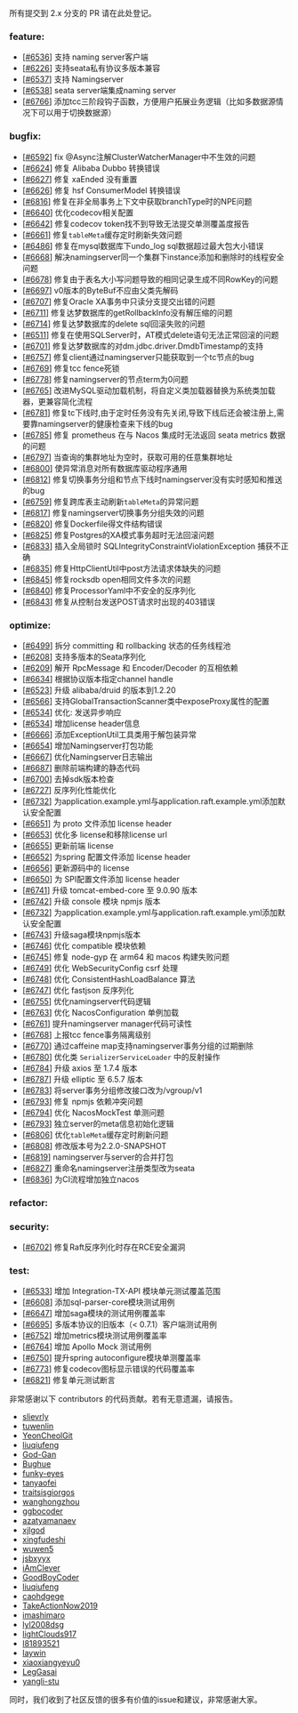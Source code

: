 所有提交到 2.x 分支的 PR 请在此处登记。

<!-- 请根据PR的类型添加 `变更记录` 到以下对应位置(feature/bugfix/optimize/test) 下 -->

### feature:
- [[#6536](https://github.com/apache/incubator-seata/pull/6536)] 支持 naming server客户端
- [[#6226](https://github.com/apache/incubator-seata/pull/6226)] 支持seata私有协议多版本兼容
- [[#6537](https://github.com/apache/incubator-seata/pull/6537)] 支持 Namingserver
- [[#6538](https://github.com/apache/incubator-seata/pull/6538)] seata server端集成naming server
- [[#6766](https://github.com/apache/incubator-seata/pull/6766)] 添加tcc三阶段钩子函数，方便用户拓展业务逻辑（比如多数据源情况下可以用于切换数据源）

### bugfix:
- [[#6592](https://github.com/apache/incubator-seata/pull/6592)] fix @Async注解ClusterWatcherManager中不生效的问题
- [[#6624](https://github.com/apache/incubator-seata/pull/6624)] 修复 Alibaba Dubbo 转换错误
- [[#6627](https://github.com/apache/incubator-seata/pull/6627)] 修复 xaEnded 没有重置
- [[#6626](https://github.com/apache/incubator-seata/pull/6626)] 修复 hsf ConsumerModel 转换错误
- [[#6816](https://github.com/apache/incubator-seata/pull/6816)] 修复在非全局事务上下文中获取branchType时的NPE问题
- [[#6640](https://github.com/apache/incubator-seata/pull/6640)] 优化codecov相关配置
- [[#6642](https://github.com/apache/incubator-seata/pull/6642)] 修复codecov token找不到导致无法提交单测覆盖度报告
- [[#6661](https://github.com/apache/incubator-seata/pull/6661)] 修复`tableMeta`缓存定时刷新失效问题
- [[#6486](https://github.com/apache/incubator-seata/pull/6486)] 修复在mysql数据库下undo_log sql数据超过最大包大小错误
- [[#6668](https://github.com/apache/incubator-seata/pull/6668)] 解决namingserver同一个集群下instance添加和删除时的线程安全问题
- [[#6678](https://github.com/apache/incubator-seata/pull/6678)] 修复由于表名大小写问题导致的相同记录生成不同RowKey的问题
- [[#6697](https://github.com/apache/incubator-seata/pull/6697)] v0版本的ByteBuf不应由父类先解码
- [[#6707](https://github.com/apache/incubator-seata/pull/6707)] 修复Oracle XA事务中只读分支提交出错的问题
- [[#6711](https://github.com/apache/incubator-seata/pull/6711)] 修复达梦数据库的getRollbackInfo没有解压缩的问题
- [[#6714](https://github.com/apache/incubator-seata/pull/6714)] 修复达梦数据库的delete sql回滚失败的问题
- [[#6511](https://github.com/apache/incubator-seata/pull/6511)] 修复在使用SQLServer时，AT模式delete语句无法正常回滚的问题
- [[#6701](https://github.com/apache/incubator-seata/pull/6728)] 修复达梦数据库的对dm.jdbc.driver.DmdbTimestamp的支持
- [[#6757](https://github.com/apache/incubator-seata/pull/6757)] 修复client通过namingserver只能获取到一个tc节点的bug
- [[#6769](https://github.com/apache/incubator-seata/pull/6769)] 修复tcc fence死锁
- [[#6778](https://github.com/apache/incubator-seata/pull/6778)] 修复namingserver的节点term为0问题
- [[#6765](https://github.com/apache/incubator-seata/pull/6765)] 改进MySQL驱动加载机制，将自定义类加载器替换为系统类加载器，更兼容简化流程
- [[#6781](https://github.com/apache/incubator-seata/pull/6781)] 修复tc下线时,由于定时任务没有先关闭,导致下线后还会被注册上,需要靠namingserver的健康检查来下线的bug
- [[#6785](https://github.com/apache/incubator-seata/pull/6785)] 修复 prometheus 在与 Nacos 集成时无法返回 seata metrics 数据的问题
- [[#6797](https://github.com/apache/incubator-seata/pull/6797)] 当查询的集群地址为空时，获取可用的任意集群地址
- [[#6800](https://github.com/apache/incubator-seata/pull/6800)] 使异常消息对所有数据库驱动程序通用
- [[#6812](https://github.com/apache/incubator-seata/pull/6812)] 修复切换事务分组和节点下线时namingserver没有实时感知和推送的bug
- [[#6759](https://github.com/apache/incubator-seata/pull/6759)] 修复跨库表主动刷新`tableMeta`的异常问题
- [[#6817](https://github.com/apache/incubator-seata/pull/6817)] 修复namingserver切换事务分组失效的问题
- [[#6820](https://github.com/apache/incubator-seata/pull/6820)] 修复Dockerfile得文件结构错误
- [[#6825](https://github.com/apache/incubator-seata/pull/6825)] 修复Postgres的XA模式事务超时无法回滚问题
- [[#6833](https://github.com/apache/incubator-seata/pull/6833)] 插入全局锁时 SQLIntegrityConstraintViolationException 捕获不正确
- [[#6835](https://github.com/apache/incubator-seata/pull/6835)] 修复HttpClientUtil中post方法请求体缺失的问题
- [[#6845](https://github.com/apache/incubator-seata/pull/6845)] 修复rocksdb open相同文件多次的问题
- [[#6840](https://github.com/apache/incubator-seata/pull/6840)] 修复ProcessorYaml中不安全的反序列化
- [[#6843](https://github.com/apache/incubator-seata/pull/6843)] 修复从控制台发送POST请求时出现的403错误


### optimize:
- [[#6499](https://github.com/apache/incubator-seata/pull/6499)] 拆分 committing 和 rollbacking 状态的任务线程池
- [[#6208](https://github.com/apache/incubator-seata/pull/6208)] 支持多版本的Seata序列化
- [[#6209](https://github.com/apache/incubator-seata/pull/6209)] 解开 RpcMessage 和 Encoder/Decoder 的互相依赖
- [[#6634](https://github.com/apache/incubator-seata/pull/6634)] 根据协议版本指定channel handle
- [[#6523](https://github.com/apache/incubator-seata/pull/6523)] 升级 alibaba/druid 的版本到1.2.20
- [[#6566](https://github.com/apache/incubator-seata/pull/6566)] 支持GlobalTransactionScanner类中exposeProxy属性的配置
- [[#6534](https://github.com/apache/incubator-seata/pull/6534)] 优化: 发送异步响应
- [[#6534](https://github.com/apache/incubator-seata/pull/6648)] 增加license header信息
- [[#6666](https://github.com/apache/incubator-seata/pull/6666)] 添加ExceptionUtil工具类用于解包装异常
- [[#6654](https://github.com/apache/incubator-seata/pull/6654)] 增加Namingserver打包功能
- [[#6667](https://github.com/apache/incubator-seata/pull/6667)] 优化Namingserver日志输出
- [[#6687](https://github.com/apache/incubator-seata/pull/6687)] 删除前端构建的静态代码
- [[#6700](https://github.com/apache/incubator-seata/pull/6700)] 去掉sdk版本检查
- [[#6727](https://github.com/apache/incubator-seata/pull/6727)] 反序列化性能优化
- [[#6732](https://github.com/apache/incubator-seata/pull/6732)] 为application.example.yml与application.raft.example.yml添加默认安全配置 
- [[#6651](https://github.com/apache/incubator-seata/pull/6651)] 为 proto 文件添加 license header
- [[#6653](https://github.com/apache/incubator-seata/pull/6653)] 优化多 license和移除license url
- [[#6655](https://github.com/apache/incubator-seata/pull/6655)] 更新前端 license
- [[#6652](https://github.com/apache/incubator-seata/pull/6652)] 为spring 配置文件添加 license header
- [[#6656](https://github.com/apache/incubator-seata/pull/6656)] 更新源码中的 license
- [[#6650](https://github.com/apache/incubator-seata/pull/6650)] 为 SPI配置文件添加 license header
- [[#6741](https://github.com/apache/incubator-seata/pull/6741)] 升级 tomcat-embed-core 至 9.0.90 版本
- [[#6742](https://github.com/apache/incubator-seata/pull/6742)] 升级 console 模块 npmjs 版本
- [[#6732](https://github.com/apache/incubator-seata/pull/6732)] 为application.example.yml与application.raft.example.yml添加默认安全配置
- [[#6743](https://github.com/apache/incubator-seata/pull/6743)] 升级saga模块npmjs版本
- [[#6746](https://github.com/apache/incubator-seata/pull/6746)] 优化 compatible 模块依赖
- [[#6745](https://github.com/apache/incubator-seata/pull/6745)] 修复 node-gyp 在 arm64 和 macos 构建失败问题
- [[#6749](https://github.com/apache/incubator-seata/pull/6749)] 优化 WebSecurityConfig csrf 处理
- [[#6748](https://github.com/apache/incubator-seata/pull/6748)] 优化 ConsistentHashLoadBalance 算法
- [[#6747](https://github.com/apache/incubator-seata/pull/6747)] 优化 fastjson 反序列化
- [[#6755](https://github.com/apache/incubator-seata/pull/6755)] 优化namingserver代码逻辑
- [[#6763](https://github.com/apache/incubator-seata/pull/6763)] 优化 NacosConfiguration 单例加载
- [[#6761](https://github.com/apache/incubator-seata/pull/6761)] 提升namingserver manager代码可读性
- [[#6768](https://github.com/apache/incubator-seata/pull/6768)] 上报tcc fence事务隔离级别
- [[#6770](https://github.com/apache/incubator-seata/pull/6770)] 通过caffeine map支持namingserver事务分组的过期删除
- [[#6780](https://github.com/apache/incubator-seata/pull/6780)] 优化类 `SerializerServiceLoader` 中的反射操作
- [[#6784](https://github.com/apache/incubator-seata/pull/6784)] 升级 axios 至 1.7.4 版本
- [[#6787](https://github.com/apache/incubator-seata/pull/6787)] 升级 elliptic 至 6.5.7 版本
- [[#6783](https://github.com/apache/incubator-seata/pull/6783)] 将server事务分组修改接口改为/vgroup/v1
- [[#6793](https://github.com/apache/incubator-seata/pull/6793)] 修复 npmjs 依赖冲突问题
- [[#6794](https://github.com/apache/incubator-seata/pull/6794)] 优化 NacosMockTest 单测问题
- [[#6793](https://github.com/apache/incubator-seata/pull/6795)] 独立server的meta信息初始化逻辑
- [[#6806](https://github.com/apache/incubator-seata/pull/6806)] 优化`tableMeta`缓存定时刷新问题
- [[#6808](https://github.com/apache/incubator-seata/pull/6808)] 修改版本号为2.2.0-SNAPSHOT
- [[#6819](https://github.com/apache/incubator-seata/pull/6819)] namingserver与server的合并打包
- [[#6827](https://github.com/apache/incubator-seata/pull/6827)] 重命名namingserver注册类型改为seata
- [[#6836](https://github.com/apache/incubator-seata/pull/6836)] 为CI流程增加独立nacos


### refactor:


### security:
- [[#6702](https://github.com/apache/incubator-seata/pull/6702)]  修复Raft反序列化时存在RCE安全漏洞

### test:
- [[#6533](https://github.com/apache/incubator-seata/pull/6533)] 增加 Integration-TX-API 模块单元测试覆盖范围
- [[#6608](https://github.com/apache/incubator-seata/pull/6608)] 添加sql-parser-core模块测试用例
- [[#6647](https://github.com/apache/incubator-seata/pull/6647)] 增加saga模块的测试用例覆盖率
- [[#6695](https://github.com/apache/incubator-seata/pull/6695)] 多版本协议的旧版本（< 0.7.1）客户端测试用例
- [[#6752](https://github.com/apache/incubator-seata/pull/6752)] 增加metrics模块测试用例覆盖率
- [[#6764](https://github.com/apache/incubator-seata/pull/6764)] 增加 Apollo Mock 测试用例
- [[#6750](https://github.com/apache/incubator-seata/pull/6750)] 提升spring autoconfigure模块单测覆盖率
- [[#6773](https://github.com/apache/incubator-seata/pull/6773)] 修复codecov图标显示错误的代码覆盖率
- [[#6821](https://github.com/apache/incubator-seata/pull/6821)] 修复单元测试断言


非常感谢以下 contributors 的代码贡献。若有无意遗漏，请报告。

<!-- 请确保您的 GitHub ID 在以下列表中 -->
- [slievrly](https://github.com/slievrly)
- [tuwenlin](https://github.com/tuwenlin)
- [YeonCheolGit](https://github.com/YeonCheolGit)
- [liuqiufeng](https://github.com/liuqiufeng)
- [God-Gan](https://github.com/God-Gan)
- [Bughue](https://github.com/Bughue)
- [funky-eyes](https://github.com/funky-eyes)
- [tanyaofei](https://github.com/tanyaofei)
- [traitsisgiorgos](https://github.com/traitsisgiorgos)
- [wanghongzhou](https://github.com/wanghongzhou)
- [ggbocoder](https://github.com/ggbocoder)
- [azatyamanaev](https://github.com/azatyamanaev)
- [xjlgod](https://github.com/xjlgod)
- [xingfudeshi](https://github.com/xingfudeshi)
- [wuwen5](https://github.com/wuwen5)
- [jsbxyyx](https://github.com/jsbxyyx)
- [iAmClever](https://github.com/iAmClever)
- [GoodBoyCoder](https://github.com/GoodBoyCoder)
- [liuqiufeng](https://github.com/liuqiufeng)
- [caohdgege](https://github.com/caohdgege)
- [TakeActionNow2019](https://github.com/TakeActionNow2019)
- [imashimaro](https://github.com/hmj776521114)
- [lyl2008dsg](https://github.com/lyl2008dsg)
- [lightClouds917](https://github.com/lightClouds917)
- [l81893521](https://github.com/l81893521)
- [laywin](https://github.com/laywin)
- [xiaoxiangyeyu0](https://github.com/xiaoxiangyeyu0)
- [LegGasai](https://github.com/LegGasai)
- [yangli-stu](https://github.com/yangli-stu)


同时，我们收到了社区反馈的很多有价值的issue和建议，非常感谢大家。

